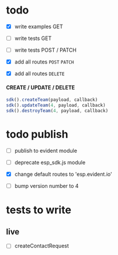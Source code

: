 # todo
- [x] write examples GET
- [ ] write tests GET
- [ ] write tests POST / PATCH

- [x] add all routes `POST` `PATCH`
- [x] add all routes `DELETE`

#### CREATE / UPDATE / DELETE
```javascript
sdk().createTeam(payload, callback)
sdk().updateTeam(4, payload, callback)
sdk().destroyTeam(4, payload, callback)
```

# todo publish
- [ ] publish to evident module
- [ ] deprecate esp_sdk.js module
- [x] change default routes to 'esp.evident.io'
- [ ] bump version number to 4


# tests to write
## live
- [ ] createContactRequest
